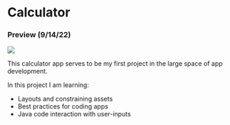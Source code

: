 # Calculator
### Preview (9/14/22)
![](https://github.com/Wryz/Calculator/blob/main/images/bLURjje%20-%20Imgur_Trim.gif)

<html>
  <body>
    <p>This calculator app serves to be my first project in the large space of app development.<p>
    <article>
      <p>In this project I am learning:<p>
      <ul>
        <li>Layouts and constraining assets</li>
        <li>Best practices for coding apps</li>
        <li>Java code interaction with user-inputs</li>
      </ul>
    </article>
  </body>
</html>

